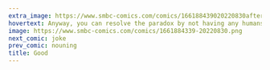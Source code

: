 ```yaml
---
extra_image: https://www.smbc-comics.com/comics/166188439020220830after.png
hovertext: Anyway, you can resolve the paradox by not having any humans.
image: https://www.smbc-comics.com/comics/1661884339-20220830.png
next_comic: joke
prev_comic: nouning
title: Good
---
```


